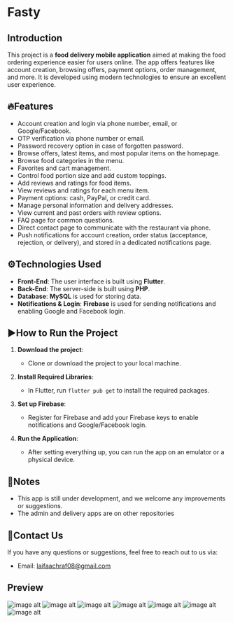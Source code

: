 # Fasty

## Introduction

This project is a **food delivery mobile application** aimed at making the food ordering experience easier for users online. The app offers features like account creation, browsing offers, payment options, order management, and more. It is developed using modern technologies to ensure an excellent user experience.

## 🔥Features

- Account creation and login via phone number, email, or Google/Facebook.
- OTP verification via phone number or email.
- Password recovery option in case of forgotten password.
- Browse offers, latest items, and most popular items on the homepage.
- Browse food categories in the menu.
- Favorites and cart management.
- Control food portion size and add custom toppings.
- Add reviews and ratings for food items.
- View reviews and ratings for each menu item.
- Payment options: cash, PayPal, or credit card.
- Manage personal information and delivery addresses.
- View current and past orders with review options.
- FAQ page for common questions.
- Direct contact page to communicate with the restaurant via phone.
- Push notifications for account creation, order status (acceptance, rejection, or delivery), and stored in a dedicated notifications page.

## ⚙️Technologies Used

- **Front-End**: The user interface is built using **Flutter**.
- **Back-End**: The server-side is built using **PHP**.
- **Database**: **MySQL** is used for storing data.
- **Notifications & Login**: **Firebase** is used for sending notifications and enabling Google and Facebook login.

## ▶️How to Run the Project

1. **Download the project**:
   - Clone or download the project to your local machine.

2. **Install Required Libraries**:
   - In Flutter, run `flutter pub get` to install the required packages.

3. **Set up Firebase**:
   - Register for Firebase and add your Firebase keys to enable notifications and Google/Facebook login.

4. **Run the Application**:
   - After setting everything up, you can run the app on an emulator or a physical device.

## 📝Notes

- This app is still under development, and we welcome any improvements or suggestions.
- The admin and delivery apps are on other repositories

## 📩Contact Us

If you have any questions or suggestions, feel free to reach out to us via:

- Email: laifaachraf08@gmail.com

## Preview
![image alt](https://github.com/achraf-dev8/fasty-food-delivery-app/blob/ce8d6e16bc8934be60035c81237199f55d459139/show_images/Design%20sans%20titre.png)
![image alt](https://github.com/achraf-dev8/fasty-food-delivery-app/blob/73ef494514b65d8a2e4f0b6076cd7edb81635229/show_images/Design%20sans%20titre%20(1).png)
![image alt](https://github.com/achraf-dev8/fasty-food-delivery-app/blob/73ef494514b65d8a2e4f0b6076cd7edb81635229/show_images/Design%20sans%20titre%20(2).png)
![image alt](https://github.com/achraf-dev8/fasty-food-delivery-app/blob/73ef494514b65d8a2e4f0b6076cd7edb81635229/show_images/Design%20sans%20titre%20(3).png)
![image alt](https://github.com/achraf-dev8/fasty-food-delivery-app/blob/73ef494514b65d8a2e4f0b6076cd7edb81635229/show_images/Design%20sans%20titre%20(4).png)
![image alt](https://github.com/achraf-dev8/fasty-food-delivery-app/blob/73ef494514b65d8a2e4f0b6076cd7edb81635229/show_images/Design%20sans%20titre%20(5).png)
![image alt](https://github.com/achraf-dev8/fasty-food-delivery-app/blob/73ef494514b65d8a2e4f0b6076cd7edb81635229/show_images/Design%20sans%20titre%20(6).png)
